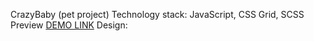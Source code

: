 CrazyBaby (pet project)
Technology stack: JavaScript, CSS Grid, SCSS
Preview  [DEMO LINK](https://DimaKobzar7.github.io/CrazyBaby/)
Design: 
   
